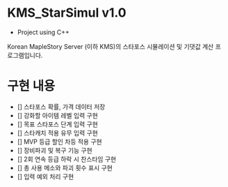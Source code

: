# KMS_StarSimul v1.0

- Project using C++

Korean MapleStory Server (이하 KMS)의 스타포스 시뮬레이션 및 기댓값 계산 프로그램입니다.

# 구현 내용

- [] 스타포스 확률, 가격 데이터 저장
- [] 강화할 아이템 레벨 입력 구현
- [] 목표 스타포스 단계 입력 구현
- [] 스타캐치 적용 유무 입력 구현
- [] MVP 등급 할인 차등 적용 구현
- [] 장비파괴 및 복구 기능 구현
- [] 2회 연속 등급 하락 시 찬스타임 구현
- [] 총 사용 메소와 파괴 횟수 표시 구현
- [] 입력 예외 처리 구현